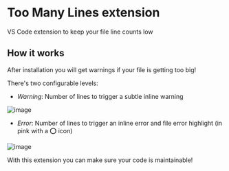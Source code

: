 # Too Many Lines extension

VS Code extension to keep your file line counts low

## How it works

After installation you will get warnings if your file is getting too big!

There's two configurable levels:

- *Warning*: Number of lines to trigger a subtle inline warning

![image](https://github.com/cakeslice/vscode-too-many-lines/assets/7516142/60ff461a-6d3b-4dec-a107-0897d2af8d7d)

- *Error*: Number of lines to trigger an inline error and file error highlight (in pink with a ⭕ icon)

![image](https://github.com/cakeslice/vscode-too-many-lines/assets/7516142/337872e2-6590-4a37-af10-721b9bd0dcd8)

With this extension you can make sure your code is maintainable!

